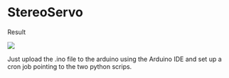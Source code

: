 # StereoServo

Result

<img src=https://giant.gfycat.com/PotableKaleidoscopicAlpineroadguidetigerbeetle.webm>

Just upload the .ino file to the arduino using the Arduino IDE and set up a cron job pointing to the two python scrips.
